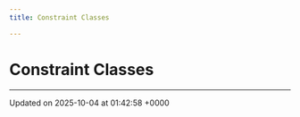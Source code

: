 ```yaml
---
title: Constraint Classes

---
```


# Constraint Classes








-------------------------------

Updated on 2025-10-04 at 01:42:58 +0000
